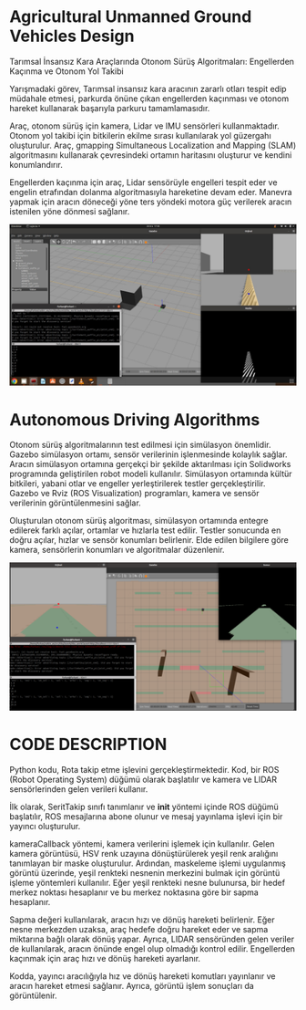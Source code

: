 # Agricultural Unmanned Ground Vehicles Design
Tarımsal İnsansız Kara Araçlarında Otonom Sürüş Algoritmaları: Engellerden Kaçınma ve Otonom Yol Takibi

Yarışmadaki görev, Tarımsal insansız kara aracının zararlı otları tespit edip müdahale etmesi, parkurda önüne çıkan engellerden kaçınması ve otonom hareket kullanarak başarıyla parkuru tamamlamasıdır.

Araç, otonom sürüş için kamera, Lidar ve IMU sensörleri kullanmaktadır. Otonom yol takibi için bitkilerin ekilme sırası kullanılarak yol güzergahı oluşturulur. Araç, gmapping Simultaneous Localization and Mapping (SLAM) algoritmasını kullanarak çevresindeki ortamın haritasını oluşturur ve kendini konumlandırır.

Engellerden kaçınma için araç, Lidar sensörüyle engelleri tespit eder ve engelin etrafından dolanma algoritmasıyla hareketine devam eder. Manevra yapmak için aracın döneceği yöne ters yöndeki motora güç verilerek aracın istenilen yöne dönmesi sağlanır.

![Output Sample](images/image.jpg)

# Autonomous Driving Algorithms

Otonom sürüş algoritmalarının test edilmesi için simülasyon önemlidir. Gazebo simülasyon ortamı, sensör verilerinin işlenmesinde kolaylık sağlar. Aracın simülasyon ortamına gerçekçi bir şekilde aktarılması için Solidworks programında geliştirilen robot modeli kullanılır. Simülasyon ortamında kültür bitkileri, yabani otlar ve engeller yerleştirilerek testler gerçekleştirilir. Gazebo ve Rviz (ROS Visualization) programları, kamera ve sensör verilerinin görüntülenmesini sağlar.

Oluşturulan otonom sürüş algoritması, simülasyon ortamında entegre edilerek farklı açılar, ortamlar ve hızlarla test edilir. Testler sonucunda en doğru açılar, hızlar ve sensör konumları belirlenir. Elde edilen bilgilere göre kamera, sensörlerin konumları ve algoritmalar düzenlenir.

![Output Sample](images/image2.png)

# CODE DESCRIPTION

Python kodu, Rota takip etme işlevini gerçekleştirmektedir. Kod, bir ROS (Robot Operating System) düğümü olarak başlatılır ve kamera ve LIDAR sensörlerinden gelen verileri kullanır.

İlk olarak, SeritTakip sınıfı tanımlanır ve __init__ yöntemi içinde ROS düğümü başlatılır, ROS mesajlarına abone olunur ve mesaj yayınlama işlevi için bir yayıncı oluşturulur.

kameraCallback yöntemi, kamera verilerini işlemek için kullanılır. Gelen kamera görüntüsü, HSV renk uzayına dönüştürülerek yeşil renk aralığını tanımlayan bir maske oluşturulur. Ardından, maskeleme işlemi uygulanmış görüntü üzerinde, yeşil renkteki nesnenin merkezini bulmak için görüntü işleme yöntemleri kullanılır. Eğer yeşil renkteki nesne bulunursa, bir hedef merkez noktası hesaplanır ve bu merkez noktasına göre bir sapma hesaplanır.

Sapma değeri kullanılarak, aracın hızı ve dönüş hareketi belirlenir. Eğer nesne merkezden uzaksa, araç hedefe doğru hareket eder ve sapma miktarına bağlı olarak dönüş yapar. Ayrıca, LIDAR sensöründen gelen veriler de kullanılarak, aracın önünde engel olup olmadığı kontrol edilir. Engellerden kaçınmak için araç hızı ve dönüş hareketi ayarlanır.

Kodda, yayıncı aracılığıyla hız ve dönüş hareketi komutları yayınlanır ve aracın hareket etmesi sağlanır. Ayrıca, görüntü işlem sonuçları da görüntülenir.
